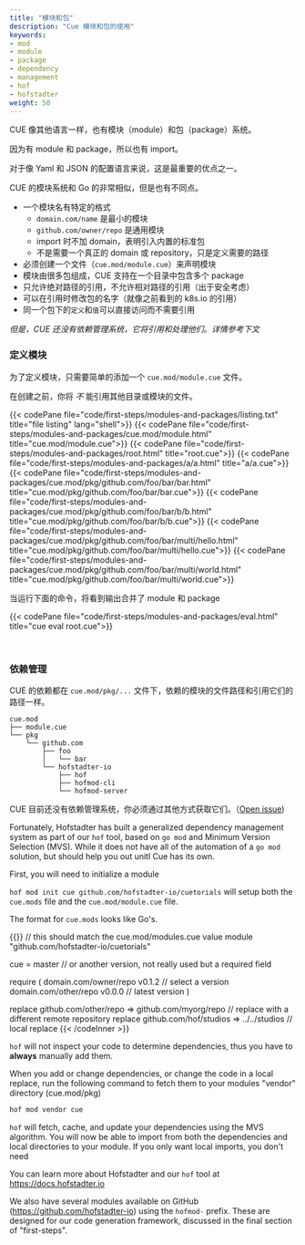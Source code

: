 ```yaml
---
title: "模块和包"
description: "Cue 模块和包的使用"
keywords:
- mod
- module
- package
- dependency
- management
- hof
- hofstadter
weight: 50
---
```


CUE 像其他语言一样，也有模块（module）和包（package）系统。

因为有 module 和 package，所以也有 import。

对于像 Yaml 和 JSON 的配置语言来说，这是最重要的优点之一。

CUE 的模块系统和 Go 的非常相似，但是也有不同点。

- 一个模块名有特定的格式
  - `domain.com/name` 是最小的模块
  - `github.com/owner/repo` 是通用模块
  - import 时不加 domain，表明引入内置的标准包
  - 不是需要一个真正的 domain 或 repository，只是定义需要的路径
- 必须创建一个文件（`cue.mod/module.cue`）来声明模块
- 模块由很多包组成，CUE 支持在一个目录中包含多个 package
- 只允许绝对路径的引用，不允许相对路径的引用（出于安全考虑）
- 可以在引用时修改包的名字（就像之前看到的 k8s.io 的引用）
- 同一个包下的`定义`和`值`可以直接访问而不需要引用

_但是，CUE 还没有依赖管理系统，它将引用和处理他们。详情参考下文_

### 定义模块

为了定义模块，只需要简单的添加一个 `cue.mod/module.cue` 文件。

在创建之前，你将 _不_ 能引用其他目录或模块的文件。

{{< codePane file="code/first-steps/modules-and-packages/listing.txt" title="file listing" lang="shell">}}
{{< codePane file="code/first-steps/modules-and-packages/cue.mod/module.html" title="cue.mod/module.cue">}}
{{< codePane file="code/first-steps/modules-and-packages/root.html" title="root.cue">}}
{{< codePane file="code/first-steps/modules-and-packages/a/a.html" title="a/a.cue">}}
{{< codePane file="code/first-steps/modules-and-packages/cue.mod/pkg/github.com/foo/bar/bar.html" title="cue.mod/pkg/github.com/foo/bar/bar.cue">}}
{{< codePane file="code/first-steps/modules-and-packages/cue.mod/pkg/github.com/foo/bar/b/b.html" title="cue.mod/pkg/github.com/foo/bar/b/b.cue">}}
{{< codePane file="code/first-steps/modules-and-packages/cue.mod/pkg/github.com/foo/bar/multi/hello.html" title="cue.mod/pkg/github.com/foo/bar/multi/hello.cue">}}
{{< codePane file="code/first-steps/modules-and-packages/cue.mod/pkg/github.com/foo/bar/multi/world.html" title="cue.mod/pkg/github.com/foo/bar/multi/world.cue">}}

当运行下面的命令，将看到输出合并了 module 和 package

{{< codePane file="code/first-steps/modules-and-packages/eval.html" title="cue eval root.cue">}}


<br>

### 依赖管理

CUE 的依赖都在 `cue.mod/pkg/...` 文件下，依赖的模块的文件路径和引用它们的路径一样。

```text
cue.mod
├── module.cue
└── pkg
    └── github.com
        ├── foo
        │   └── bar
        └── hofstadter-io
            ├── hof
            ├── hofmod-cli
            └── hofmod-server
```

CUE 目前还没有依赖管理系统，你必须通过其他方式获取它们。（[Open issue](https://github.com/cue-lang/cue/issues/851))

Fortunately, Hofstadter has built a generalized dependency management system as part of our `hof` tool,
based on `go mod` and Minimum Version Selection (MVS).
While it does not have all of the automation of a `go mod` solution, but should help you out unitl Cue has its own.

First, you will need to initialize a module

`hof mod init cue github.com/hofstadter-io/cuetorials` will setup both the `cue.mods` file and the `cue.mod/module.cue` file.

The format for `cue.mods` looks like Go's.

{{<codeInner title="cue.mods">}}
// this should match the cue.mod/modules.cue value
module "github.com/hofstadter-io/cuetorials"

cue = master // or another version, not really used but a required field

require (
domain.com/owner/repo v0.1.2    // select a version
domain.com/other/repo v0.0.0    // latest version
)

replace github.com/other/repo => github.com/myorg/repo  // replace with a different remote repository
replace github.com/hof/studios => ../../studios         // local replace
{{< /codeInner >}}

`hof` will not inspect your code to determine dependencies, thus you have to __always__ manually add them.

When you add or change dependencies, or change the code in a local replace, run the following command
to fetch them to your modules "vendor" directory (cue.mod/pkg)

```sh
hof mod vendor cue
```

`hof` will fetch, cache, and update your dependencies using the MVS algorithm.
You will now be able to import from both the dependencies and local directories to your module.
If you only want local imports, you don't need

You can learn more about Hofstadter and our `hof` tool at https://docs.hofstadter.io

We also have several modules available on GitHub (https://github.com/hofstadter-io)
using the `hofmod-` prefix. These are designed for our code generation framework,
discussed in the final section of "first-steps".

